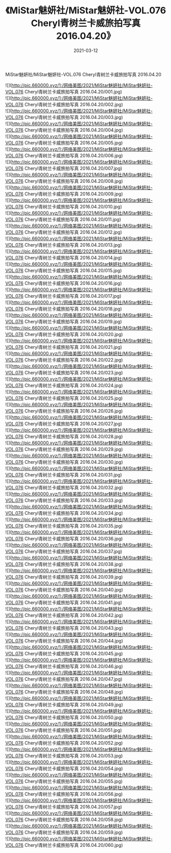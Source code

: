 ﻿---
layout: post
title:  《MiStar魅妍社/MiStar魅妍社-VOL.076 Cheryl青树兰卡威旅拍写真 2016.04.20》
date:   2021-03-12
img: http://pic.660000.xyz/1:/网络美图/2021/MiStar魅妍社/MiStar魅妍社-VOL.076 Cheryl青树兰卡威旅拍写真 2016.04.20/000.jpg
categories: [美女, 清纯, 唯美]
---

MiStar魅妍社/MiStar魅妍社-VOL.076 Cheryl青树兰卡威旅拍写真 2016.04.20

 ![](http://pic.660000.xyz/1:/网络美图/2021/MiStar魅妍社/MiStar魅妍社-VOL.076 Cheryl青树兰卡威旅拍写真 2016.04.20/001.jpg) <br>![](http://pic.660000.xyz/1:/网络美图/2021/MiStar魅妍社/MiStar魅妍社-VOL.076 Cheryl青树兰卡威旅拍写真 2016.04.20/002.jpg) <br>![](http://pic.660000.xyz/1:/网络美图/2021/MiStar魅妍社/MiStar魅妍社-VOL.076 Cheryl青树兰卡威旅拍写真 2016.04.20/003.jpg) <br>![](http://pic.660000.xyz/1:/网络美图/2021/MiStar魅妍社/MiStar魅妍社-VOL.076 Cheryl青树兰卡威旅拍写真 2016.04.20/004.jpg) <br>![](http://pic.660000.xyz/1:/网络美图/2021/MiStar魅妍社/MiStar魅妍社-VOL.076 Cheryl青树兰卡威旅拍写真 2016.04.20/005.jpg) <br>![](http://pic.660000.xyz/1:/网络美图/2021/MiStar魅妍社/MiStar魅妍社-VOL.076 Cheryl青树兰卡威旅拍写真 2016.04.20/006.jpg) <br>![](http://pic.660000.xyz/1:/网络美图/2021/MiStar魅妍社/MiStar魅妍社-VOL.076 Cheryl青树兰卡威旅拍写真 2016.04.20/007.jpg) <br>![](http://pic.660000.xyz/1:/网络美图/2021/MiStar魅妍社/MiStar魅妍社-VOL.076 Cheryl青树兰卡威旅拍写真 2016.04.20/008.jpg) <br>![](http://pic.660000.xyz/1:/网络美图/2021/MiStar魅妍社/MiStar魅妍社-VOL.076 Cheryl青树兰卡威旅拍写真 2016.04.20/009.jpg) <br>![](http://pic.660000.xyz/1:/网络美图/2021/MiStar魅妍社/MiStar魅妍社-VOL.076 Cheryl青树兰卡威旅拍写真 2016.04.20/010.jpg) <br>![](http://pic.660000.xyz/1:/网络美图/2021/MiStar魅妍社/MiStar魅妍社-VOL.076 Cheryl青树兰卡威旅拍写真 2016.04.20/011.jpg) <br>![](http://pic.660000.xyz/1:/网络美图/2021/MiStar魅妍社/MiStar魅妍社-VOL.076 Cheryl青树兰卡威旅拍写真 2016.04.20/012.jpg) <br>![](http://pic.660000.xyz/1:/网络美图/2021/MiStar魅妍社/MiStar魅妍社-VOL.076 Cheryl青树兰卡威旅拍写真 2016.04.20/013.jpg) <br>![](http://pic.660000.xyz/1:/网络美图/2021/MiStar魅妍社/MiStar魅妍社-VOL.076 Cheryl青树兰卡威旅拍写真 2016.04.20/014.jpg) <br>![](http://pic.660000.xyz/1:/网络美图/2021/MiStar魅妍社/MiStar魅妍社-VOL.076 Cheryl青树兰卡威旅拍写真 2016.04.20/015.jpg) <br>![](http://pic.660000.xyz/1:/网络美图/2021/MiStar魅妍社/MiStar魅妍社-VOL.076 Cheryl青树兰卡威旅拍写真 2016.04.20/016.jpg) <br>![](http://pic.660000.xyz/1:/网络美图/2021/MiStar魅妍社/MiStar魅妍社-VOL.076 Cheryl青树兰卡威旅拍写真 2016.04.20/017.jpg) <br>![](http://pic.660000.xyz/1:/网络美图/2021/MiStar魅妍社/MiStar魅妍社-VOL.076 Cheryl青树兰卡威旅拍写真 2016.04.20/018.jpg) <br>![](http://pic.660000.xyz/1:/网络美图/2021/MiStar魅妍社/MiStar魅妍社-VOL.076 Cheryl青树兰卡威旅拍写真 2016.04.20/019.jpg) <br>![](http://pic.660000.xyz/1:/网络美图/2021/MiStar魅妍社/MiStar魅妍社-VOL.076 Cheryl青树兰卡威旅拍写真 2016.04.20/020.jpg) <br>![](http://pic.660000.xyz/1:/网络美图/2021/MiStar魅妍社/MiStar魅妍社-VOL.076 Cheryl青树兰卡威旅拍写真 2016.04.20/021.jpg) <br>![](http://pic.660000.xyz/1:/网络美图/2021/MiStar魅妍社/MiStar魅妍社-VOL.076 Cheryl青树兰卡威旅拍写真 2016.04.20/022.jpg) <br>![](http://pic.660000.xyz/1:/网络美图/2021/MiStar魅妍社/MiStar魅妍社-VOL.076 Cheryl青树兰卡威旅拍写真 2016.04.20/023.jpg) <br>![](http://pic.660000.xyz/1:/网络美图/2021/MiStar魅妍社/MiStar魅妍社-VOL.076 Cheryl青树兰卡威旅拍写真 2016.04.20/024.jpg) <br>![](http://pic.660000.xyz/1:/网络美图/2021/MiStar魅妍社/MiStar魅妍社-VOL.076 Cheryl青树兰卡威旅拍写真 2016.04.20/025.jpg) <br>![](http://pic.660000.xyz/1:/网络美图/2021/MiStar魅妍社/MiStar魅妍社-VOL.076 Cheryl青树兰卡威旅拍写真 2016.04.20/026.jpg) <br>![](http://pic.660000.xyz/1:/网络美图/2021/MiStar魅妍社/MiStar魅妍社-VOL.076 Cheryl青树兰卡威旅拍写真 2016.04.20/027.jpg) <br>![](http://pic.660000.xyz/1:/网络美图/2021/MiStar魅妍社/MiStar魅妍社-VOL.076 Cheryl青树兰卡威旅拍写真 2016.04.20/028.jpg) <br>![](http://pic.660000.xyz/1:/网络美图/2021/MiStar魅妍社/MiStar魅妍社-VOL.076 Cheryl青树兰卡威旅拍写真 2016.04.20/029.jpg) <br>![](http://pic.660000.xyz/1:/网络美图/2021/MiStar魅妍社/MiStar魅妍社-VOL.076 Cheryl青树兰卡威旅拍写真 2016.04.20/030.jpg) <br>![](http://pic.660000.xyz/1:/网络美图/2021/MiStar魅妍社/MiStar魅妍社-VOL.076 Cheryl青树兰卡威旅拍写真 2016.04.20/031.jpg) <br>![](http://pic.660000.xyz/1:/网络美图/2021/MiStar魅妍社/MiStar魅妍社-VOL.076 Cheryl青树兰卡威旅拍写真 2016.04.20/032.jpg) <br>![](http://pic.660000.xyz/1:/网络美图/2021/MiStar魅妍社/MiStar魅妍社-VOL.076 Cheryl青树兰卡威旅拍写真 2016.04.20/033.jpg) <br>![](http://pic.660000.xyz/1:/网络美图/2021/MiStar魅妍社/MiStar魅妍社-VOL.076 Cheryl青树兰卡威旅拍写真 2016.04.20/034.jpg) <br>![](http://pic.660000.xyz/1:/网络美图/2021/MiStar魅妍社/MiStar魅妍社-VOL.076 Cheryl青树兰卡威旅拍写真 2016.04.20/035.jpg) <br>![](http://pic.660000.xyz/1:/网络美图/2021/MiStar魅妍社/MiStar魅妍社-VOL.076 Cheryl青树兰卡威旅拍写真 2016.04.20/036.jpg) <br>![](http://pic.660000.xyz/1:/网络美图/2021/MiStar魅妍社/MiStar魅妍社-VOL.076 Cheryl青树兰卡威旅拍写真 2016.04.20/037.jpg) <br>![](http://pic.660000.xyz/1:/网络美图/2021/MiStar魅妍社/MiStar魅妍社-VOL.076 Cheryl青树兰卡威旅拍写真 2016.04.20/038.jpg) <br>![](http://pic.660000.xyz/1:/网络美图/2021/MiStar魅妍社/MiStar魅妍社-VOL.076 Cheryl青树兰卡威旅拍写真 2016.04.20/039.jpg) <br>![](http://pic.660000.xyz/1:/网络美图/2021/MiStar魅妍社/MiStar魅妍社-VOL.076 Cheryl青树兰卡威旅拍写真 2016.04.20/040.jpg) <br>![](http://pic.660000.xyz/1:/网络美图/2021/MiStar魅妍社/MiStar魅妍社-VOL.076 Cheryl青树兰卡威旅拍写真 2016.04.20/041.jpg) <br>![](http://pic.660000.xyz/1:/网络美图/2021/MiStar魅妍社/MiStar魅妍社-VOL.076 Cheryl青树兰卡威旅拍写真 2016.04.20/042.jpg) <br>![](http://pic.660000.xyz/1:/网络美图/2021/MiStar魅妍社/MiStar魅妍社-VOL.076 Cheryl青树兰卡威旅拍写真 2016.04.20/043.jpg) <br>![](http://pic.660000.xyz/1:/网络美图/2021/MiStar魅妍社/MiStar魅妍社-VOL.076 Cheryl青树兰卡威旅拍写真 2016.04.20/044.jpg) <br>![](http://pic.660000.xyz/1:/网络美图/2021/MiStar魅妍社/MiStar魅妍社-VOL.076 Cheryl青树兰卡威旅拍写真 2016.04.20/045.jpg) <br>![](http://pic.660000.xyz/1:/网络美图/2021/MiStar魅妍社/MiStar魅妍社-VOL.076 Cheryl青树兰卡威旅拍写真 2016.04.20/046.jpg) <br>![](http://pic.660000.xyz/1:/网络美图/2021/MiStar魅妍社/MiStar魅妍社-VOL.076 Cheryl青树兰卡威旅拍写真 2016.04.20/047.jpg) <br>![](http://pic.660000.xyz/1:/网络美图/2021/MiStar魅妍社/MiStar魅妍社-VOL.076 Cheryl青树兰卡威旅拍写真 2016.04.20/048.jpg) <br>![](http://pic.660000.xyz/1:/网络美图/2021/MiStar魅妍社/MiStar魅妍社-VOL.076 Cheryl青树兰卡威旅拍写真 2016.04.20/049.jpg) <br>![](http://pic.660000.xyz/1:/网络美图/2021/MiStar魅妍社/MiStar魅妍社-VOL.076 Cheryl青树兰卡威旅拍写真 2016.04.20/050.jpg) <br>![](http://pic.660000.xyz/1:/网络美图/2021/MiStar魅妍社/MiStar魅妍社-VOL.076 Cheryl青树兰卡威旅拍写真 2016.04.20/051.jpg) <br>![](http://pic.660000.xyz/1:/网络美图/2021/MiStar魅妍社/MiStar魅妍社-VOL.076 Cheryl青树兰卡威旅拍写真 2016.04.20/052.jpg) <br>![](http://pic.660000.xyz/1:/网络美图/2021/MiStar魅妍社/MiStar魅妍社-VOL.076 Cheryl青树兰卡威旅拍写真 2016.04.20/053.jpg) <br>![](http://pic.660000.xyz/1:/网络美图/2021/MiStar魅妍社/MiStar魅妍社-VOL.076 Cheryl青树兰卡威旅拍写真 2016.04.20/054.jpg) <br>![](http://pic.660000.xyz/1:/网络美图/2021/MiStar魅妍社/MiStar魅妍社-VOL.076 Cheryl青树兰卡威旅拍写真 2016.04.20/055.jpg) <br>![](http://pic.660000.xyz/1:/网络美图/2021/MiStar魅妍社/MiStar魅妍社-VOL.076 Cheryl青树兰卡威旅拍写真 2016.04.20/056.jpg) <br>![](http://pic.660000.xyz/1:/网络美图/2021/MiStar魅妍社/MiStar魅妍社-VOL.076 Cheryl青树兰卡威旅拍写真 2016.04.20/057.jpg) <br>![](http://pic.660000.xyz/1:/网络美图/2021/MiStar魅妍社/MiStar魅妍社-VOL.076 Cheryl青树兰卡威旅拍写真 2016.04.20/058.jpg) <br>![](http://pic.660000.xyz/1:/网络美图/2021/MiStar魅妍社/MiStar魅妍社-VOL.076 Cheryl青树兰卡威旅拍写真 2016.04.20/059.jpg) <br>![](http://pic.660000.xyz/1:/网络美图/2021/MiStar魅妍社/MiStar魅妍社-VOL.076 Cheryl青树兰卡威旅拍写真 2016.04.20/060.jpg) <br>